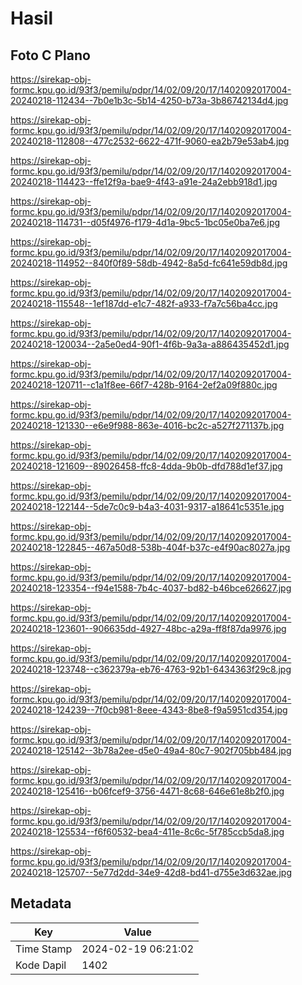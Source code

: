 # Hasil

## Foto C Plano

https://sirekap-obj-formc.kpu.go.id/93f3/pemilu/pdpr/14/02/09/20/17/1402092017004-20240218-112434--7b0e1b3c-5b14-4250-b73a-3b86742134d4.jpg

https://sirekap-obj-formc.kpu.go.id/93f3/pemilu/pdpr/14/02/09/20/17/1402092017004-20240218-112808--477c2532-6622-471f-9060-ea2b79e53ab4.jpg

https://sirekap-obj-formc.kpu.go.id/93f3/pemilu/pdpr/14/02/09/20/17/1402092017004-20240218-114423--ffe12f9a-bae9-4f43-a91e-24a2ebb918d1.jpg

https://sirekap-obj-formc.kpu.go.id/93f3/pemilu/pdpr/14/02/09/20/17/1402092017004-20240218-114731--d05f4976-f179-4d1a-9bc5-1bc05e0ba7e6.jpg

https://sirekap-obj-formc.kpu.go.id/93f3/pemilu/pdpr/14/02/09/20/17/1402092017004-20240218-114952--840f0f89-58db-4942-8a5d-fc641e59db8d.jpg

https://sirekap-obj-formc.kpu.go.id/93f3/pemilu/pdpr/14/02/09/20/17/1402092017004-20240218-115548--1ef187dd-e1c7-482f-a933-f7a7c56ba4cc.jpg

https://sirekap-obj-formc.kpu.go.id/93f3/pemilu/pdpr/14/02/09/20/17/1402092017004-20240218-120034--2a5e0ed4-90f1-4f6b-9a3a-a886435452d1.jpg

https://sirekap-obj-formc.kpu.go.id/93f3/pemilu/pdpr/14/02/09/20/17/1402092017004-20240218-120711--c1a1f8ee-66f7-428b-9164-2ef2a09f880c.jpg

https://sirekap-obj-formc.kpu.go.id/93f3/pemilu/pdpr/14/02/09/20/17/1402092017004-20240218-121330--e6e9f988-863e-4016-bc2c-a527f271137b.jpg

https://sirekap-obj-formc.kpu.go.id/93f3/pemilu/pdpr/14/02/09/20/17/1402092017004-20240218-121609--89026458-ffc8-4dda-9b0b-dfd788d1ef37.jpg

https://sirekap-obj-formc.kpu.go.id/93f3/pemilu/pdpr/14/02/09/20/17/1402092017004-20240218-122144--5de7c0c9-b4a3-4031-9317-a18641c5351e.jpg

https://sirekap-obj-formc.kpu.go.id/93f3/pemilu/pdpr/14/02/09/20/17/1402092017004-20240218-122845--467a50d8-538b-404f-b37c-e4f90ac8027a.jpg

https://sirekap-obj-formc.kpu.go.id/93f3/pemilu/pdpr/14/02/09/20/17/1402092017004-20240218-123354--f94e1588-7b4c-4037-bd82-b46bce626627.jpg

https://sirekap-obj-formc.kpu.go.id/93f3/pemilu/pdpr/14/02/09/20/17/1402092017004-20240218-123601--906635dd-4927-48bc-a29a-ff8f87da9976.jpg

https://sirekap-obj-formc.kpu.go.id/93f3/pemilu/pdpr/14/02/09/20/17/1402092017004-20240218-123748--c362379a-eb76-4763-92b1-6434363f29c8.jpg

https://sirekap-obj-formc.kpu.go.id/93f3/pemilu/pdpr/14/02/09/20/17/1402092017004-20240218-124239--7f0cb981-8eee-4343-8be8-f9a5951cd354.jpg

https://sirekap-obj-formc.kpu.go.id/93f3/pemilu/pdpr/14/02/09/20/17/1402092017004-20240218-125142--3b78a2ee-d5e0-49a4-80c7-902f705bb484.jpg

https://sirekap-obj-formc.kpu.go.id/93f3/pemilu/pdpr/14/02/09/20/17/1402092017004-20240218-125416--b06fcef9-3756-4471-8c68-646e61e8b2f0.jpg

https://sirekap-obj-formc.kpu.go.id/93f3/pemilu/pdpr/14/02/09/20/17/1402092017004-20240218-125534--f6f60532-bea4-411e-8c6c-5f785ccb5da8.jpg

https://sirekap-obj-formc.kpu.go.id/93f3/pemilu/pdpr/14/02/09/20/17/1402092017004-20240218-125707--5e77d2dd-34e9-42d8-bd41-d755e3d632ae.jpg


## Metadata

| Key        | Value               |
| ---------- | ------------------- |
| Time Stamp | 2024-02-19 06:21:02 |
| Kode Dapil | 1402                |



